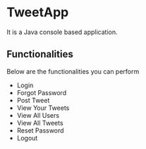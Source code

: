
# TweetApp

It is a Java console based application.




## Functionalities

Below are the functionalities you can perform

- Login
- Forgot Password
- Post Tweet
- View Your Tweets
- View All Users
- View All Tweets
- Reset Password
- Logout
